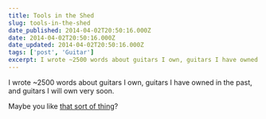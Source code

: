 ```yaml
---
title: Tools in the Shed
slug: tools-in-the-shed
date_published: 2014-04-02T20:50:16.000Z
date: 2014-04-02T20:50:16.000Z
date_updated: 2014-04-02T20:50:16.000Z
tags: ['post', 'Guitar']
excerpt: I wrote ~2500 words about guitars I own, guitars I have owned in the past...
---
```


I wrote ~2500 words about guitars I own, guitars I have owned in the past, and guitars I will own very soon.

Maybe you like [that sort of thing](/guitars/)?
